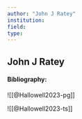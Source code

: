 ```yaml
---
author: "John J Ratey"
institution:
field:
type:
---
```


## John J Ratey
#### Bibliography:

![[@Hallowell2023-pg]]

![[@Hallowell2023-ts]]